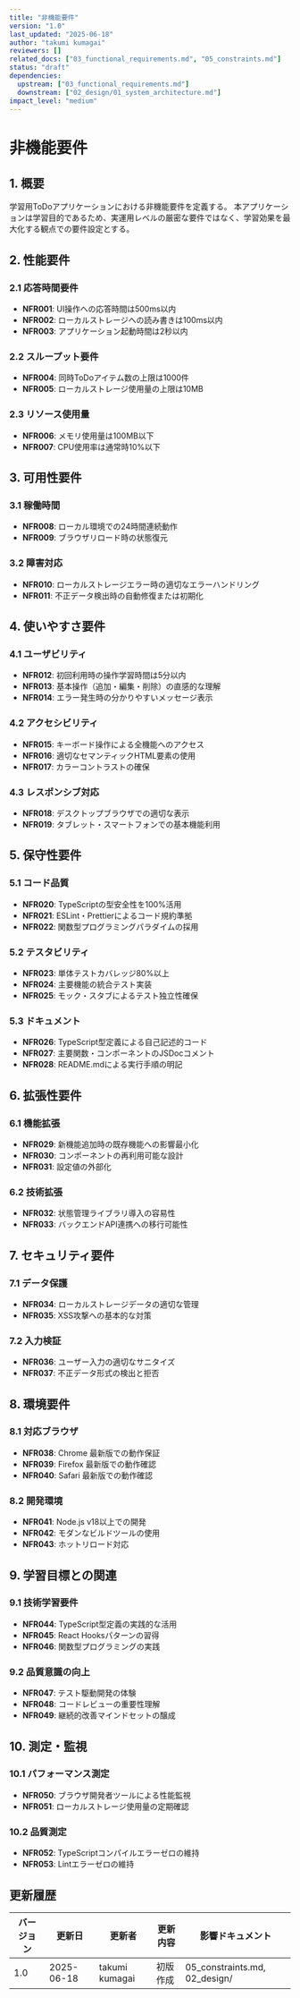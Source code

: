 ```yaml
---
title: "非機能要件"
version: "1.0"
last_updated: "2025-06-18"
author: "takumi kumagai"
reviewers: []
related_docs: ["03_functional_requirements.md", "05_constraints.md"]
status: "draft"
dependencies:
  upstream: ["03_functional_requirements.md"]
  downstream: ["02_design/01_system_architecture.md"]
impact_level: "medium"
---
```


# 非機能要件

## 1. 概要

学習用ToDoアプリケーションにおける非機能要件を定義する。
本アプリケーションは学習目的であるため、実運用レベルの厳密な要件ではなく、学習効果を最大化する観点での要件設定とする。

## 2. 性能要件

### 2.1 応答時間要件
- **NFR001**: UI操作への応答時間は500ms以内
- **NFR002**: ローカルストレージへの読み書きは100ms以内
- **NFR003**: アプリケーション起動時間は2秒以内

### 2.2 スループット要件
- **NFR004**: 同時ToDoアイテム数の上限は1000件
- **NFR005**: ローカルストレージ使用量の上限は10MB

### 2.3 リソース使用量
- **NFR006**: メモリ使用量は100MB以下
- **NFR007**: CPU使用率は通常時10%以下

## 3. 可用性要件

### 3.1 稼働時間
- **NFR008**: ローカル環境での24時間連続動作
- **NFR009**: ブラウザリロード時の状態復元

### 3.2 障害対応
- **NFR010**: ローカルストレージエラー時の適切なエラーハンドリング
- **NFR011**: 不正データ検出時の自動修復または初期化

## 4. 使いやすさ要件

### 4.1 ユーザビリティ
- **NFR012**: 初回利用時の操作学習時間は5分以内
- **NFR013**: 基本操作（追加・編集・削除）の直感的な理解
- **NFR014**: エラー発生時の分かりやすいメッセージ表示

### 4.2 アクセシビリティ
- **NFR015**: キーボード操作による全機能へのアクセス
- **NFR016**: 適切なセマンティックHTML要素の使用
- **NFR017**: カラーコントラストの確保

### 4.3 レスポンシブ対応
- **NFR018**: デスクトップブラウザでの適切な表示
- **NFR019**: タブレット・スマートフォンでの基本機能利用

## 5. 保守性要件

### 5.1 コード品質
- **NFR020**: TypeScriptの型安全性を100%活用
- **NFR021**: ESLint・Prettierによるコード規約準拠
- **NFR022**: 関数型プログラミングパラダイムの採用

### 5.2 テスタビリティ
- **NFR023**: 単体テストカバレッジ80%以上
- **NFR024**: 主要機能の統合テスト実装
- **NFR025**: モック・スタブによるテスト独立性確保

### 5.3 ドキュメント
- **NFR026**: TypeScript型定義による自己記述的コード
- **NFR027**: 主要関数・コンポーネントのJSDocコメント
- **NFR028**: README.mdによる実行手順の明記

## 6. 拡張性要件

### 6.1 機能拡張
- **NFR029**: 新機能追加時の既存機能への影響最小化
- **NFR030**: コンポーネントの再利用可能な設計
- **NFR031**: 設定値の外部化

### 6.2 技術拡張
- **NFR032**: 状態管理ライブラリ導入の容易性
- **NFR033**: バックエンドAPI連携への移行可能性

## 7. セキュリティ要件

### 7.1 データ保護
- **NFR034**: ローカルストレージデータの適切な管理
- **NFR035**: XSS攻撃への基本的な対策

### 7.2 入力検証
- **NFR036**: ユーザー入力の適切なサニタイズ
- **NFR037**: 不正データ形式の検出と拒否

## 8. 環境要件

### 8.1 対応ブラウザ
- **NFR038**: Chrome 最新版での動作保証
- **NFR039**: Firefox 最新版での動作確認
- **NFR040**: Safari 最新版での動作確認

### 8.2 開発環境
- **NFR041**: Node.js v18以上での開発
- **NFR042**: モダンなビルドツールの使用
- **NFR043**: ホットリロード対応

## 9. 学習目標との関連

### 9.1 技術学習要件
- **NFR044**: TypeScript型定義の実践的な活用
- **NFR045**: React Hooksパターンの習得
- **NFR046**: 関数型プログラミングの実践

### 9.2 品質意識の向上
- **NFR047**: テスト駆動開発の体験
- **NFR048**: コードレビューの重要性理解
- **NFR049**: 継続的改善マインドセットの醸成

## 10. 測定・監視

### 10.1 パフォーマンス測定
- **NFR050**: ブラウザ開発者ツールによる性能監視
- **NFR051**: ローカルストレージ使用量の定期確認

### 10.2 品質測定
- **NFR052**: TypeScriptコンパイルエラーゼロの維持
- **NFR053**: Lintエラーゼロの維持

## 更新履歴

| バージョン | 更新日 | 更新者 | 更新内容 | 影響ドキュメント |
|---|-----|-----|----|---|
| 1.0 | 2025-06-18 | takumi kumagai | 初版作成 | 05_constraints.md, 02_design/ | 